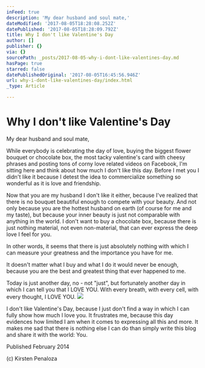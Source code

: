 ```yaml
---
inFeed: true
description: 'My dear husband and soul mate,'
dateModified: '2017-08-05T18:28:08.252Z'
datePublished: '2017-08-05T18:28:09.792Z'
title: Why I don't like Valentine's Day
author: []
publisher: {}
via: {}
sourcePath: _posts/2017-08-05-why-i-dont-like-valentines-day.md
hasPage: true
starred: false
datePublishedOriginal: '2017-08-05T16:45:56.946Z'
url: why-i-dont-like-valentines-day/index.html
_type: Article

---
```

# Why I don't like Valentine's Day

My dear husband and soul mate,

While everybody is celebrating the day of love, buying the biggest flower bouquet or chocolate box, the most tacky valentine's card with cheesy phrases and posting tons of corny love related videos on Facebook, I'm sitting here and think about how much I don't like this day. Before I met you I didn't like it because I detest the idea to commercialize something so wonderful as it is love and friendship.

Now that you are my husband I don't like it either, because I've realized that there is no bouquet beautiful enough to compete with your beauty. And not only because you are the hottest husband on earth (of course for me and my taste), but because your inner beauty is just not comparable with anything in the world. I don't want to buy a chocolate box, because there is just nothing material, not even non-material, that can ever express the deep love I feel for you.

In other words, it seems that there is just absolutely nothing with which I can measure your greatness and the importance you have for me.

It doesn't matter what I buy and what I do it would never be enough, because you are the best and greatest thing that ever happened to me.

Today is just another day, no - not "just", but fortunately another day in which I can tell you that I LOVE YOU. With every breath, with every cell, with every thought, I LOVE YOU.
![](https://the-grid-user-content.s3-us-west-2.amazonaws.com/0825633a-a232-47e2-8cf0-0feec46fe935.jpg)

I don't like Valentine's Day, because I just don't find a way in which I can fully show how much I love you. It frustrates me, because this day evidences how limited I am when it comes to expressing all this and more. It makes me sad that there is nothing else I can do than simply write this blog and share it with the world: You.

Published February 2014

(c) Kirsten Penaloza